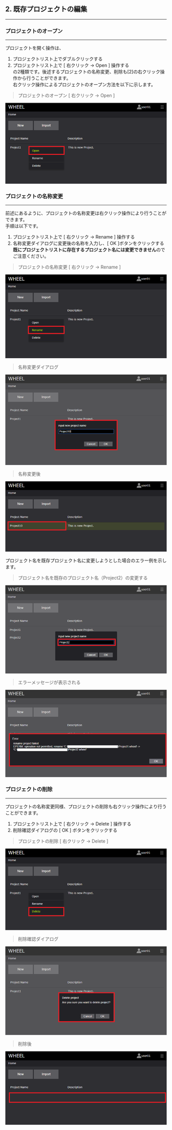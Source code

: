 ## 2. 既存プロジェクトの編集
***

### プロジェクトのオープン
***
プロジェクトを開く操作は、
1. プロジェクトリスト上でダブルクリックする
1. プロジェクトリスト上で [ 右クリック -> Open ] 操作する  
の2種類です。後述するプロジェクトの名称変更、削除も[2]の右クリック操作から行うことができます。  
右クリック操作によるプロジェクトのオープン方法を以下に示します。  

> プロジェクトのオープン [ 右クリック -> Open ]  

![img](img\open.png "right_click_open")  

### プロジェクトの名称変更
***
前述にあるように、プロジェクトの名称変更は右クリック操作により行うことができます。  
手順は以下です。
1. プロジェクトリスト上で [ 右クリック -> Rename ] 操作する 
1. 名称変更ダイアログに変更後の名称を入力し、[ OK ]ボタンをクリックする  
**既にプロジェクトリストに存在するプロジェクト名には変更できません**のでご注意ください。  

> プロジェクトの名称変更 [ 右クリック -> Rename ]  

![img](img\rename_1.png "rename")  

> 名称変更ダイアログ  

![img](img\rename_2.png "rename_dialog")  

> 名称変更後  

![img](img\rename_3.png "renamed")  

プロジェクト名を既存プロジェクト名に変更しようとした場合のエラー例を示します。  

> プロジェクト名を既存のプロジェクト名（Project2）の変更する  

![img](img\rename_error_1.png "rename_error") 

> エラーメッセージが表示される  

![img](img\rename_error_2.png "rename_error") 

### プロジェクトの削除
***
プロジェクトの名称変更同様、プロジェクトの削除も右クリック操作により行うことができます。  
1. プロジェクトリスト上で [ 右クリック -> Delete ] 操作する 
1. 削除確認ダイアログの [ OK ] ボタンをクリックする  

> プロジェクトの削除 [ 右クリック -> Delete ]  

![img](img\delete_1.png "delete")  

> 削除確認ダイアログ  

![img](img\delete_2.png "delete_dialog")  

> 削除後  

![img](img\delete_3.png "deleted")  